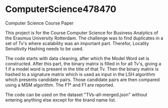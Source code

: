 # ComputerScience478470
Computer Science Course Paper

This project is for the Course Computer Science for Business Analytics of the Erasmus University Rotterdam. The challenge was to find duplicates in a set of Tv's where scalability was an important part. Therefor, Locality Sensitivity Hashing needs to be used. 

The code starts with data cleaning, after which the Model Word set is constructed. After this part, the binary matrix is filled in for all Tv's, giving a 1 if a model word is present in the title of that Tv.
Then the binary matrix is hashed to a signature matrix which is used as input in the LSH algorithm which presents candidate pairs.
Those candidate pairs are then compared using a MSM algorithm. The F1* and F1 are reported. 

The code can be used on the dataset "TVs-all-merged.json" without entering anything else except for the brand name list. 

